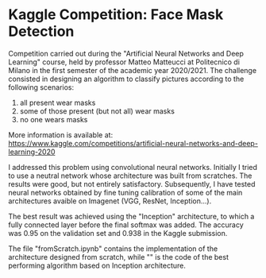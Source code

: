 # Kaggle Competition: Face Mask Detection

Competition carried out during the "Artificial Neural Networks and Deep Learning" course, held by professor Matteo Matteucci at Politecnico di Milano in the first semester of the academic year 2020/2021. The challenge consisted in designing an algorithm to classify pictures according to the following scenarios:
1) all present wear masks
2) some of those present (but not all) wear masks
3) no one wears masks

More information is available at:  <a>https://www.kaggle.com/competitions/artificial-neural-networks-and-deep-learning-2020</a>

I addressed this problem using convolutional neural networks.
Initially I tried to use a neutral network whose architecture was built from scratches. The results were good, but not entirely satisfactory.
Subsequently, I have tested neural networks obtained by fine tuning calibration of some of the main architectures avaible on Imagenet (VGG, ResNet, Inception...).

The best result was achieved using the "Inception" architecture, to which a fully connected layer before the final softmax was added. The accuracy was 0.95 on the validation set and 0.938 in the Kaggle submission.

The file "fromScratch.ipynb" contains the implementation of the architecture designed from scratch, while "" is the code of the best performing algorithm based on Inception architecture. 
